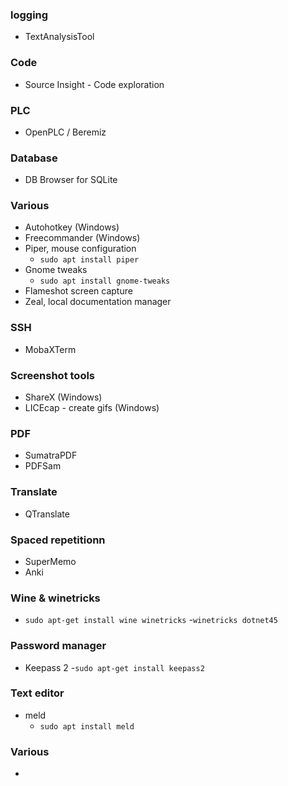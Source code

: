 ### logging
- TextAnalysisTool
### Code
- Source Insight - Code exploration

### PLC
- OpenPLC / Beremiz

### Database
- DB Browser for SQLite

### Various
- Autohotkey (Windows)
- Freecommander (Windows)
- Piper, mouse configuration
  - `sudo apt install piper`
- Gnome tweaks
  - `sudo apt install gnome-tweaks`
- Flameshot screen capture
- Zeal, local documentation manager

### SSH
- MobaXTerm

### Screenshot tools
- ShareX (Windows)
- LICEcap - create gifs (Windows)

### PDF 
- SumatraPDF
- PDFSam

### Translate
- QTranslate

### Spaced repetitionn
- SuperMemo
- Anki

### Wine & winetricks
- `sudo apt-get install wine winetricks`
-`winetricks dotnet45`

### Password manager
- Keepass 2
  -`sudo apt-get install keepass2`

### Text editor
- meld
  - `sudo apt install meld`

### Various

- 

